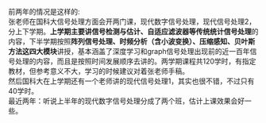 前两年的情况是这样的:  
张老师在国科大信号处理方面会开两门课，现代数字信号处理，现代信号处理2，分上下学期。**上学期主要讲信号检测与估计、自适应滤波器等传统统计信号处理**的内容，下半学期按照**阵列信号处理、时频分析（含小波变换）、压缩感知、贝叶斯方法这四大模块**讲授，基本涵盖了深度学习和graph信号处理出现前的近一百年信号处理的内容，而且是按照时间发展顺序去讲的。两学期课程共120学时，有指定教材，但参考意义不大，学习的时候建议对着张老师手稿。  
然后国科大在上学期还有一个老师讲的现代信号处理1，其实也很不错，不过只有40学时。  
最近两年：听说上半年的现代数字信号处理分成了两个班，估计上课效果会好一些。